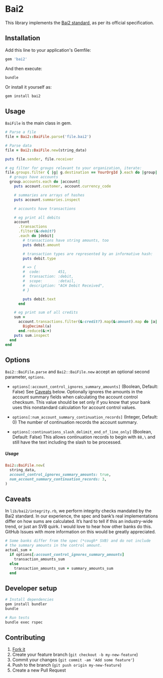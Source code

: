 # Bai2

This library implements the [Bai2 standard][bai2], as per its official
specification.

[bai2]: http://www.bai.org/Libraries/Site-General-Downloads/Cash_Management_2005.sflb.ashx

## Installation

Add this line to your application's Gemfile:

```ruby
gem 'bai2'
```

And then execute:

```sh
bundle
```

Or install it yourself as:

```sh
gem install bai2
```

## Usage

`BaiFile` is the main class in gem.

```ruby
# Parse a file
file = Bai2::BaiFile.parse('file.bai2')

# Parse data
file = Bai2::BaiFile.new(string_data)

puts file.sender, file.receiver

# eg filter for groups relevant to your organization, iterate:
file.groups.filter { |g| g.destination == YourOrgId }.each do |group|
  # groups have accounts
  group.accounts.each do |account|
    puts account.customer, account.currency_code

    # summaries are arrays of hashes
    puts account.summaries.inspect

    # accounts have transactions

    # eg print all debits
    account
      .transactions
      .filter(&:debit?)
      .each do |debit|
        # transactions have string amounts, too
        puts debit.amount

        # transaction types are represented by an informative hash:
        puts debit.type

        # => {
        #  code:        451,
        #  transaction: :debit,
        #  scope:       :detail,
        #  description: "ACH Debit Received",
        # }

        puts debit.text
      end

    # eg print sum of all credits
    sum =
      account.transactions.filter(&:credit?).map(&:amount).map do |a|
        BigDecimal(a)
      end.reduce(&:+)
    puts sum.inspect
  end
end
```

## Options

`Bai2::BaiFile.parse` and `Bai2::BaiFile.new` accept an optional second parameter, `options`.

- `options[:account_control_ignores_summary_amounts]` (Boolean, Default: False)
  See [Caveats](#caveats) below. Optionally ignores the amounts in the account summary fields when calculating the
  account control checksum.
  This value should be set only if you know that your bank uses this nonstandard calculation for
  account control values.

- `options[:num_account_summary_continuation_records]` (Integer, Default: 0)
  The number of continuation records the account summary.

- `options[:continuations_slash_delimit_end_of_line_only]` (Boolean, Default: False)
  This allows continuation records to begin with `88,\` and still have the text including the slash to be processed.

##### Usage

```ruby
Bai2::BaiFile.new(
  string_data,
  account_control_ignores_summary_amounts: true,
  num_account_summary_continuation_records: 3,
)
```

## Caveats

In `lib/bai2/integrity.rb`, we perform integrity checks mandated by the Bai2
standard. In our experience, the spec and bank’s real implementations differ on
how sums are calculated. It’s hard to tell if this an industry-wide trend, or
just an SVB quirk. I would love to hear how other banks do this. GitHub Issues
with more information on this would be greatly appreciated.

```ruby
# Some banks differ from the spec (*cough* SVB) and do not include
# the summary amounts in the control amount.
actual_sum =
  if options[:account_control_ignores_summary_amounts]
    transaction_amounts_sum
  else
    transaction_amounts_sum + summary_amounts_sum
  end
```

## Developer setup

```sh
# Install dependencies
gem install bundler
bundle

# Run tests
bundle exec rspec
```

## Contributing

1. [Fork it](https://github.com/venturehacks/bai2/fork)
2. Create your feature branch (`git checkout -b my-new-feature`)
3. Commit your changes (`git commit -am 'Add some feature'`)
4. Push to the branch (`git push origin my-new-feature`)
5. Create a new Pull Request
